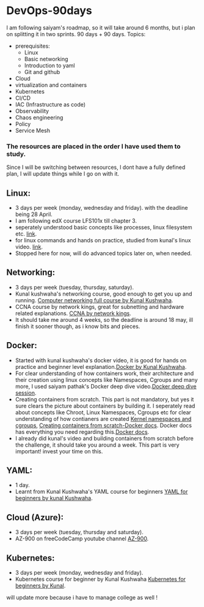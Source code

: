 # DevOps-90days

I am following saiyam's roadmap, so it will take around 6 months, but i plan on splitting it in two sprints. 90 days + 90 days.
Topics:
- prerequisites:
  - Linux
  - Basic networking
  - Introduction to yaml
  - Git and github
- Cloud
- virtualization and containers
- Kubernetes
- CI/CD
- IAC (Infrastructure as code)
- Observability
- Chaos engineering
- Policy
- Service Mesh

### The resources are placed in the order I have used them to study.

Since I will be switching between resources, I dont have a fully defined plan, I will update things while I go on with it.

## Linux:
- 3 days per week (monday, wednesday and friday). with the deadline being 28 April.
- I am following edX course LFS101x till chapter 3.
- seperately understood basic concepts like processes, linux filesystem etc. [link](https://tldp.org/LDP/tlk/tlk-toc.html).
- for linux commands and hands on practice, studied from kunal's linux video. [link](https://www.youtube.com/watch?v=iwolPf6kN-k&t=1285s).
- Stopped here for now, will do advanced topics later on, when needed.

## Networking:
- 3 days per week (tuesday, thursday, saturday).
- Kunal kushwaha's networking course, good enough to get you up and running. [Computer networking full course by Kunal Kushwaha](https://www.youtube.com/watch?v=IPvYjXCsTg8&t=6012s).
- CCNA course by network kings, great for subnetting and hardware related explanations. [CCNA by network kings](https://www.youtube.com/watch?v=rv3QK2UquxM).
- It should take me around 4 weeks, so the deadline is around 18 may, ill finish it sooner though, as i know bits and pieces.

## Docker:
- Started with kunal kushwaha's docker video, it is good for hands on practice and beginner level explanation.[Docker by Kunal Kushwaha](https://www.youtube.com/watch?v=17Bl31rlnRM&t=2222s).
- For clear understanding of how containers work, their architecture and their creation using linux concepts like Namespaces, Cgroups and many more, I used saiyam pathak's Docker deep dive video.[Docker deep dive session](https://www.youtube.com/watch?v=buHPsFgpsgU).
- Creating containers from scratch. This part is not mandatory, but yes it sure clears the picture about containers by building it. I seperately read about concepts like Chroot, Linux Namespaces, Cgroups etc for clear understanding of how contianers are created [Kernel namespaces and cgroups](https://medium.com/@saschagrunert/demystifying-containers-part-i-kernel-space-2c53d6979504), [Creating containers from scratch-Docker docs](https://youtu.be/8fi7uSYlOdc). Docker docs has everything you need regarding this.[Docker docs](https://docs.docker.com/get-started/).
- I already did kunal's video and building containers from scratch before the challenge, it should take you around a week. This part is very important! invest your time on this.
## YAML:
- 1 day.
- Learnt from Kunal Kushwaha's YAML course for beginners [YAML for beginners by kunal Kushwaha](https://www.youtube.com/watch?v=IA90BTozdow&list=PL9gnSGHSqcnoqBXdMwUTRod4Gi3eac2Ak&index=5).

## Cloud (Azure):
- 3 days per week (tuesday, thursday and saturday).
- AZ-900 on freeCodeCamp youtube channel [AZ-900](https://www.youtube.com/watch?v=NKEFWyqJ5XA&list=WL&index=132&t=12s).

## Kubernetes:
- 3 days per week (monday, wednesday and friday).
- Kubernetes course for beginner by Kunal Kushwaha [Kubernetes for beginners by Kunal](https://www.youtube.com/watch?v=KVBON1lA9N8&list=PL9gnSGHSqcnoqBXdMwUTRod4Gi3eac2Ak&index=7).

will update more because i have to manage college as well !
